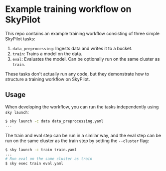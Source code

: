 # Example training workflow on SkyPilot
This repo contains an example training workflow consisting of three simple SkyPilot tasks:
1. `data_preprocessing`: Ingests data and writes it to a bucket.
2. `train`: Trains a model on the data.
3. `eval`: Evaluates the model. Can be optionally run on the same cluster as `train`.

These tasks don't actually run any code, but they demonstrate how to structure a training workflow on SkyPilot.

## Usage

When developing the workflow, you can run the tasks independently using `sky launch`:

```bash
$ sky launch -c data data_preprocessing.yaml
...
```

The train and eval step can be run in a similar way, and the eval step can be run on the same cluster as the train step by setting the `--cluster` flag:

```bash
$ sky launch -c train train.yaml
...
# Run eval on the same cluster as train
$ sky exec train eval.yaml
```
